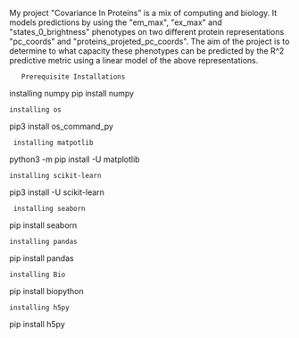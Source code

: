 
My project "Covariance In Proteins" is a mix of computing and biology. It models predictions by  using the "em_max", "ex_max" and "states_0_brightness" phenotypes on two different protein representations "pc_coords" and "proteins_projeted_pc_coords". The aim of the project is to determine to what capacity these phenotypes can be predicted by the R^2 predictive metric using a linear model of the above representations.

   	   Prerequisite Installations

   installing numpy
pip install numpy

    installing os
pip3 install os_command_py

     installing matpotlib
python3 -m pip install -U matplotlib

	installing scikit-learn
pip3 install -U scikit-learn

     installing seaborn
pip install seaborn

    installing pandas
pip install pandas

    installing Bio
pip install biopython

    installing h5py
pip install h5py

